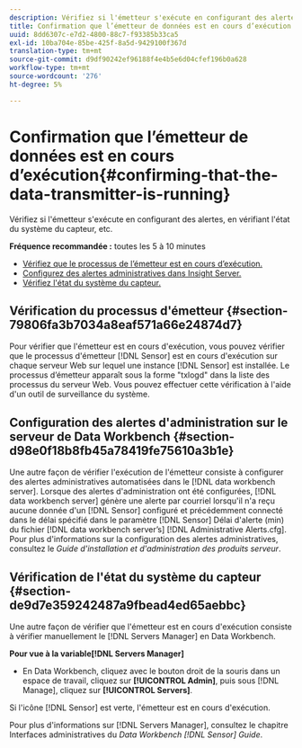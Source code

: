 ```yaml
---
description: Vérifiez si l'émetteur s'exécute en configurant des alertes, en vérifiant l'état du système du capteur, etc.
title: Confirmation que l’émetteur de données est en cours d’exécution
uuid: 8dd6307c-e7d2-4800-88c7-f93385b33ca5
exl-id: 10ba704e-85be-425f-8a5d-9429100f367d
translation-type: tm+mt
source-git-commit: d9df90242ef96188f4e4b5e6d04cfef196b0a628
workflow-type: tm+mt
source-wordcount: '276'
ht-degree: 5%

---
```


# Confirmation que l’émetteur de données est en cours d’exécution{#confirming-that-the-data-transmitter-is-running}

Vérifiez si l&#39;émetteur s&#39;exécute en configurant des alertes, en vérifiant l&#39;état du système du capteur, etc.

**Fréquence recommandée :** toutes les 5 à 10 minutes

* [Vérifiez que le processus de l’émetteur est en cours d’exécution.](../../../home/c-snsr-ovrvw/admin-sensor/c-data-trmtr-rng.md#section-79806fa3b7034a8eaf571a66e24874d7)
* [Configurez des alertes administratives dans Insight Server.](../../../home/c-snsr-ovrvw/admin-sensor/c-data-trmtr-rng.md#section-d98e0f18b8fb45a78419fe75610a3b1e)
* [Vérifiez l&#39;état du système du capteur.](../../../home/c-snsr-ovrvw/admin-sensor/c-data-trmtr-rng.md#section-de9d7e359242487a9fbead4ed65aebbc)

## Vérification du processus d&#39;émetteur {#section-79806fa3b7034a8eaf571a66e24874d7}

Pour vérifier que l&#39;émetteur est en cours d&#39;exécution, vous pouvez vérifier que le processus d&#39;émetteur [!DNL Sensor] est en cours d&#39;exécution sur chaque serveur Web sur lequel une instance [!DNL Sensor] est installée. Le processus d’émetteur apparaît sous la forme &quot;txlogd&quot; dans la liste des processus du serveur Web. Vous pouvez effectuer cette vérification à l&#39;aide d&#39;un outil de surveillance du système.

## Configuration des alertes d&#39;administration sur le serveur de Data Workbench {#section-d98e0f18b8fb45a78419fe75610a3b1e}

Une autre façon de vérifier l&#39;exécution de l&#39;émetteur consiste à configurer des alertes administratives automatisées dans le [!DNL data workbench server]. Lorsque des alertes d&#39;administration ont été configurées, [!DNL data workbench server] génère une alerte par courriel lorsqu&#39;il n&#39;a reçu aucune donnée d&#39;un [!DNL Sensor] configuré et précédemment connecté dans le délai spécifié dans le paramètre [!DNL Sensor] Délai d&#39;alerte (min) du fichier [!DNL data workbench server’s] [!DNL Administrative Alerts.cfg]. Pour plus d&#39;informations sur la configuration des alertes administratives, consultez le *Guide d&#39;installation et d&#39;administration des produits serveur*.

## Vérification de l&#39;état du système du capteur {#section-de9d7e359242487a9fbead4ed65aebbc}

Une autre façon de vérifier que l&#39;émetteur est en cours d&#39;exécution consiste à vérifier manuellement le [!DNL Servers Manager] en Data Workbench.

**Pour vue à la variable[!DNL Servers Manager]**

* En Data Workbench, cliquez avec le bouton droit de la souris dans un espace de travail, cliquez sur **[!UICONTROL Admin]**, puis sous [!DNL Manage], cliquez sur **[!UICONTROL Servers]**.

Si l&#39;icône [!DNL Sensor] est verte, l&#39;émetteur est en cours d&#39;exécution.

Pour plus d&#39;informations sur [!DNL Servers Manager], consultez le chapitre Interfaces administratives du *Data Workbench [!DNL Sensor] Guide*.

